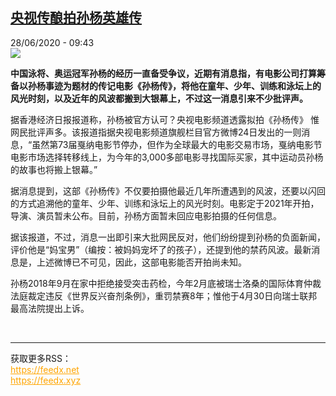 <!--1593330913000-->
[央视传酿拍孙杨英雄传](http://www.rfi.fr//cn/%E4%B8%AD%E5%9B%BD/20200628-%E5%A4%AE%E8%A7%86%E4%BC%A0%E9%85%BF%E6%8B%8D%E5%AD%99%E6%9D%A8%E8%8B%B1%E9%9B%84%E4%BC%A0)
------

<div>28/06/2020 - 09:43</div><img src="https://s.rfi.fr/media/display/5ef12140-1011-11ea-8457-005056a99247/w:310/p:16x9/10%E6%9C%8810%E6%97%A5%EF%BC%8C%E4%B8%80%E5%90%8D%E5%A6%87%E5%A5%B3%E5%B8%A6%E7%9D%80%E5%A4%A7%E5%8F%A3%E7%BD%A9%E8%B5%B0%E8%BF%87%E5%A4%AE%E8%A7%86%E5%89%8D.jpg"><p><strong>中国泳将、奥运冠军孙杨的经历一直备受争议，近期有消息指，有电影公司打算筹备以孙杨事迹为题材的传记电影《孙杨传》，将他在童年、少年、训练和泳坛上的风光时刻，以及近年的风波都搬到大银幕上，不过这一消息引来不少批评声。</strong></p><div class="t-content__body u-clearfix"><div class="m-interstitial"></div><p>据香港经济日报报道称，孙杨被官方认可？央视电影频道透露拟拍《孙杨传》 惟网民批评声多。该报道指据央视电影频道旗舰栏目官方微博24日发出的一则消息，“虽然第73届戛纳电影节停办，但作为全球最大的电影交易市场，戛纳电影节电影市场选择转移线上，为今年的3,000多部电影寻找国际买家，其中运动员孙杨的故事也将搬上银幕。”</p><p>据消息提到，这部《孙杨传》不仅要拍摄他最近几年所遭遇到的风波，还要以闪回的方式追溯他的童年、少年、训练和泳坛上的风光时刻。电影定于2021年开拍，导演、演员暂未公布。目前，孙杨方面暂未回应电影拍摄的任何信息。</p><p>据该报道，不过，消息一出即引来大批网民反对，他们纷纷提到孙杨的负面新闻，评价他是“妈宝男”（编按：被妈妈宠坏了的孩子），还提到他的禁药风波。最新消息是，上述微博已不可见，因此，这部电影能否开拍尚未知。</p><p>孙杨2018年9月在家中拒绝接受突击药检，今年2月底被瑞士洛桑的国际体育仲裁法庭裁定违反《世界反兴奋剂条例》，重罚禁赛8年；惟他于4月30日向瑞士联邦最高法院提出上诉。</p><div class="o-self-promo o-self-promo--nl o-self-promo--hidden" data-selfpromo-newsletter></div><div class="o-self-promo o-self-promo--app o-self-promo--hidden" data-selfpromo-app></div></div><br><hr><div>获取更多RSS：<br><a href="https://feedx.net" style="color:orange" target="_blank">https://feedx.net</a> <br><a href="https://feedx.xyz" style="color:orange" target="_blank">https://feedx.xyz</a><br></div>
